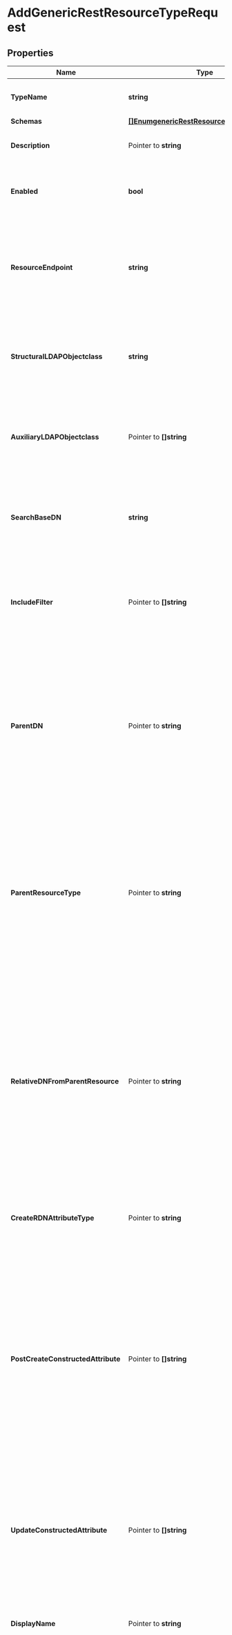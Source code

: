 # AddGenericRestResourceTypeRequest

## Properties

Name | Type | Description | Notes
------------ | ------------- | ------------- | -------------
**TypeName** | **string** | Name of the new REST Resource Type | 
**Schemas** | [**[]EnumgenericRestResourceTypeSchemaUrn**](EnumgenericRestResourceTypeSchemaUrn.md) |  | 
**Description** | Pointer to **string** | A description for this REST Resource Type | [optional] 
**Enabled** | **bool** | Indicates whether the REST Resource Type is enabled. | 
**ResourceEndpoint** | **string** | The HTTP addressable endpoint of this REST Resource Type relative to a REST API base URL. Do not include a leading &#39;/&#39;. | 
**StructuralLDAPObjectclass** | **string** | Specifies the LDAP structural object class that should be exposed by this REST Resource Type. | 
**AuxiliaryLDAPObjectclass** | Pointer to **[]string** | Specifies an auxiliary LDAP object class that should be exposed by this REST Resource Type. | [optional] 
**SearchBaseDN** | **string** | Specifies the base DN of the branch of the LDAP directory where resources of this type are located. | 
**IncludeFilter** | Pointer to **[]string** | The set of LDAP filters that define the LDAP entries that should be included in this REST Resource Type. | [optional] 
**ParentDN** | Pointer to **string** | Specifies the DN of the parent entry for new resources of this type, when a parent resource is not provided by the app. The parent DN must be at or below the search base of this resource type. | [optional] 
**ParentResourceType** | Pointer to **string** | Specifies the name of another resource type which may be a parent of new resources of this type. The search base DN of the parent resource type must be at or above the search base DN of this resource type. | [optional] 
**RelativeDNFromParentResource** | Pointer to **string** | Specifies a template for a relative DN from the parent resource which identifies the parent entry for a new resource of this type. If this property is not specified then new resources are created immediately below the parent resource or parent DN. | [optional] 
**CreateRDNAttributeType** | Pointer to **string** | Specifies the name or OID of the LDAP attribute type to be used as the RDN of new resources. | [optional] 
**PostCreateConstructedAttribute** | Pointer to **[]string** | Specifies an attribute whose values are to be constructed when a new resource is created. The values are only set at creation time. Subsequent modifications to attributes in the constructed attribute value-pattern are not propagated here. | [optional] 
**UpdateConstructedAttribute** | Pointer to **[]string** | Specifies an attribute whose values are to be constructed when a resource is updated. The constructed values replace any existing values of the attribute. | [optional] 
**DisplayName** | Pointer to **string** | A human readable display name for this REST Resource Type. | [optional] 
**SearchFilterPattern** | Pointer to **string** | Specifies the LDAP filter that should be used when searching for resources matching provided search text. All attribute types in the filter pattern referencing the search text must have a Delegated Admin Attribute definition. | [optional] 
**PrimaryDisplayAttributeType** | Pointer to **string** | Specifies the name or OID of the LDAP attribute type which is the primary display attribute. This attribute type must be in the search filter pattern and must have a Delegated Admin Attribute definition. | [optional] 
**DelegatedAdminSearchSizeLimit** | Pointer to **int64** | The maximum number of resources that may be returned from a search request. | [optional] 
**DelegatedAdminReportSizeLimit** | Pointer to **int64** | The maximum number of resources that may be included in a report. | [optional] 
**MembersColumnName** | Pointer to **string** | Specifies the name of the group member column that will be displayed in the Delegated Admin UI | [optional] 
**NonmembersColumnName** | Pointer to **string** | Specifies the name of the group nonmember column that will be displayed in the Delegated Admin UI | [optional] 

## Methods

### NewAddGenericRestResourceTypeRequest

`func NewAddGenericRestResourceTypeRequest(typeName string, schemas []EnumgenericRestResourceTypeSchemaUrn, enabled bool, resourceEndpoint string, structuralLDAPObjectclass string, searchBaseDN string, ) *AddGenericRestResourceTypeRequest`

NewAddGenericRestResourceTypeRequest instantiates a new AddGenericRestResourceTypeRequest object
This constructor will assign default values to properties that have it defined,
and makes sure properties required by API are set, but the set of arguments
will change when the set of required properties is changed

### NewAddGenericRestResourceTypeRequestWithDefaults

`func NewAddGenericRestResourceTypeRequestWithDefaults() *AddGenericRestResourceTypeRequest`

NewAddGenericRestResourceTypeRequestWithDefaults instantiates a new AddGenericRestResourceTypeRequest object
This constructor will only assign default values to properties that have it defined,
but it doesn't guarantee that properties required by API are set

### GetTypeName

`func (o *AddGenericRestResourceTypeRequest) GetTypeName() string`

GetTypeName returns the TypeName field if non-nil, zero value otherwise.

### GetTypeNameOk

`func (o *AddGenericRestResourceTypeRequest) GetTypeNameOk() (*string, bool)`

GetTypeNameOk returns a tuple with the TypeName field if it's non-nil, zero value otherwise
and a boolean to check if the value has been set.

### SetTypeName

`func (o *AddGenericRestResourceTypeRequest) SetTypeName(v string)`

SetTypeName sets TypeName field to given value.


### GetSchemas

`func (o *AddGenericRestResourceTypeRequest) GetSchemas() []EnumgenericRestResourceTypeSchemaUrn`

GetSchemas returns the Schemas field if non-nil, zero value otherwise.

### GetSchemasOk

`func (o *AddGenericRestResourceTypeRequest) GetSchemasOk() (*[]EnumgenericRestResourceTypeSchemaUrn, bool)`

GetSchemasOk returns a tuple with the Schemas field if it's non-nil, zero value otherwise
and a boolean to check if the value has been set.

### SetSchemas

`func (o *AddGenericRestResourceTypeRequest) SetSchemas(v []EnumgenericRestResourceTypeSchemaUrn)`

SetSchemas sets Schemas field to given value.


### GetDescription

`func (o *AddGenericRestResourceTypeRequest) GetDescription() string`

GetDescription returns the Description field if non-nil, zero value otherwise.

### GetDescriptionOk

`func (o *AddGenericRestResourceTypeRequest) GetDescriptionOk() (*string, bool)`

GetDescriptionOk returns a tuple with the Description field if it's non-nil, zero value otherwise
and a boolean to check if the value has been set.

### SetDescription

`func (o *AddGenericRestResourceTypeRequest) SetDescription(v string)`

SetDescription sets Description field to given value.

### HasDescription

`func (o *AddGenericRestResourceTypeRequest) HasDescription() bool`

HasDescription returns a boolean if a field has been set.

### GetEnabled

`func (o *AddGenericRestResourceTypeRequest) GetEnabled() bool`

GetEnabled returns the Enabled field if non-nil, zero value otherwise.

### GetEnabledOk

`func (o *AddGenericRestResourceTypeRequest) GetEnabledOk() (*bool, bool)`

GetEnabledOk returns a tuple with the Enabled field if it's non-nil, zero value otherwise
and a boolean to check if the value has been set.

### SetEnabled

`func (o *AddGenericRestResourceTypeRequest) SetEnabled(v bool)`

SetEnabled sets Enabled field to given value.


### GetResourceEndpoint

`func (o *AddGenericRestResourceTypeRequest) GetResourceEndpoint() string`

GetResourceEndpoint returns the ResourceEndpoint field if non-nil, zero value otherwise.

### GetResourceEndpointOk

`func (o *AddGenericRestResourceTypeRequest) GetResourceEndpointOk() (*string, bool)`

GetResourceEndpointOk returns a tuple with the ResourceEndpoint field if it's non-nil, zero value otherwise
and a boolean to check if the value has been set.

### SetResourceEndpoint

`func (o *AddGenericRestResourceTypeRequest) SetResourceEndpoint(v string)`

SetResourceEndpoint sets ResourceEndpoint field to given value.


### GetStructuralLDAPObjectclass

`func (o *AddGenericRestResourceTypeRequest) GetStructuralLDAPObjectclass() string`

GetStructuralLDAPObjectclass returns the StructuralLDAPObjectclass field if non-nil, zero value otherwise.

### GetStructuralLDAPObjectclassOk

`func (o *AddGenericRestResourceTypeRequest) GetStructuralLDAPObjectclassOk() (*string, bool)`

GetStructuralLDAPObjectclassOk returns a tuple with the StructuralLDAPObjectclass field if it's non-nil, zero value otherwise
and a boolean to check if the value has been set.

### SetStructuralLDAPObjectclass

`func (o *AddGenericRestResourceTypeRequest) SetStructuralLDAPObjectclass(v string)`

SetStructuralLDAPObjectclass sets StructuralLDAPObjectclass field to given value.


### GetAuxiliaryLDAPObjectclass

`func (o *AddGenericRestResourceTypeRequest) GetAuxiliaryLDAPObjectclass() []string`

GetAuxiliaryLDAPObjectclass returns the AuxiliaryLDAPObjectclass field if non-nil, zero value otherwise.

### GetAuxiliaryLDAPObjectclassOk

`func (o *AddGenericRestResourceTypeRequest) GetAuxiliaryLDAPObjectclassOk() (*[]string, bool)`

GetAuxiliaryLDAPObjectclassOk returns a tuple with the AuxiliaryLDAPObjectclass field if it's non-nil, zero value otherwise
and a boolean to check if the value has been set.

### SetAuxiliaryLDAPObjectclass

`func (o *AddGenericRestResourceTypeRequest) SetAuxiliaryLDAPObjectclass(v []string)`

SetAuxiliaryLDAPObjectclass sets AuxiliaryLDAPObjectclass field to given value.

### HasAuxiliaryLDAPObjectclass

`func (o *AddGenericRestResourceTypeRequest) HasAuxiliaryLDAPObjectclass() bool`

HasAuxiliaryLDAPObjectclass returns a boolean if a field has been set.

### GetSearchBaseDN

`func (o *AddGenericRestResourceTypeRequest) GetSearchBaseDN() string`

GetSearchBaseDN returns the SearchBaseDN field if non-nil, zero value otherwise.

### GetSearchBaseDNOk

`func (o *AddGenericRestResourceTypeRequest) GetSearchBaseDNOk() (*string, bool)`

GetSearchBaseDNOk returns a tuple with the SearchBaseDN field if it's non-nil, zero value otherwise
and a boolean to check if the value has been set.

### SetSearchBaseDN

`func (o *AddGenericRestResourceTypeRequest) SetSearchBaseDN(v string)`

SetSearchBaseDN sets SearchBaseDN field to given value.


### GetIncludeFilter

`func (o *AddGenericRestResourceTypeRequest) GetIncludeFilter() []string`

GetIncludeFilter returns the IncludeFilter field if non-nil, zero value otherwise.

### GetIncludeFilterOk

`func (o *AddGenericRestResourceTypeRequest) GetIncludeFilterOk() (*[]string, bool)`

GetIncludeFilterOk returns a tuple with the IncludeFilter field if it's non-nil, zero value otherwise
and a boolean to check if the value has been set.

### SetIncludeFilter

`func (o *AddGenericRestResourceTypeRequest) SetIncludeFilter(v []string)`

SetIncludeFilter sets IncludeFilter field to given value.

### HasIncludeFilter

`func (o *AddGenericRestResourceTypeRequest) HasIncludeFilter() bool`

HasIncludeFilter returns a boolean if a field has been set.

### GetParentDN

`func (o *AddGenericRestResourceTypeRequest) GetParentDN() string`

GetParentDN returns the ParentDN field if non-nil, zero value otherwise.

### GetParentDNOk

`func (o *AddGenericRestResourceTypeRequest) GetParentDNOk() (*string, bool)`

GetParentDNOk returns a tuple with the ParentDN field if it's non-nil, zero value otherwise
and a boolean to check if the value has been set.

### SetParentDN

`func (o *AddGenericRestResourceTypeRequest) SetParentDN(v string)`

SetParentDN sets ParentDN field to given value.

### HasParentDN

`func (o *AddGenericRestResourceTypeRequest) HasParentDN() bool`

HasParentDN returns a boolean if a field has been set.

### GetParentResourceType

`func (o *AddGenericRestResourceTypeRequest) GetParentResourceType() string`

GetParentResourceType returns the ParentResourceType field if non-nil, zero value otherwise.

### GetParentResourceTypeOk

`func (o *AddGenericRestResourceTypeRequest) GetParentResourceTypeOk() (*string, bool)`

GetParentResourceTypeOk returns a tuple with the ParentResourceType field if it's non-nil, zero value otherwise
and a boolean to check if the value has been set.

### SetParentResourceType

`func (o *AddGenericRestResourceTypeRequest) SetParentResourceType(v string)`

SetParentResourceType sets ParentResourceType field to given value.

### HasParentResourceType

`func (o *AddGenericRestResourceTypeRequest) HasParentResourceType() bool`

HasParentResourceType returns a boolean if a field has been set.

### GetRelativeDNFromParentResource

`func (o *AddGenericRestResourceTypeRequest) GetRelativeDNFromParentResource() string`

GetRelativeDNFromParentResource returns the RelativeDNFromParentResource field if non-nil, zero value otherwise.

### GetRelativeDNFromParentResourceOk

`func (o *AddGenericRestResourceTypeRequest) GetRelativeDNFromParentResourceOk() (*string, bool)`

GetRelativeDNFromParentResourceOk returns a tuple with the RelativeDNFromParentResource field if it's non-nil, zero value otherwise
and a boolean to check if the value has been set.

### SetRelativeDNFromParentResource

`func (o *AddGenericRestResourceTypeRequest) SetRelativeDNFromParentResource(v string)`

SetRelativeDNFromParentResource sets RelativeDNFromParentResource field to given value.

### HasRelativeDNFromParentResource

`func (o *AddGenericRestResourceTypeRequest) HasRelativeDNFromParentResource() bool`

HasRelativeDNFromParentResource returns a boolean if a field has been set.

### GetCreateRDNAttributeType

`func (o *AddGenericRestResourceTypeRequest) GetCreateRDNAttributeType() string`

GetCreateRDNAttributeType returns the CreateRDNAttributeType field if non-nil, zero value otherwise.

### GetCreateRDNAttributeTypeOk

`func (o *AddGenericRestResourceTypeRequest) GetCreateRDNAttributeTypeOk() (*string, bool)`

GetCreateRDNAttributeTypeOk returns a tuple with the CreateRDNAttributeType field if it's non-nil, zero value otherwise
and a boolean to check if the value has been set.

### SetCreateRDNAttributeType

`func (o *AddGenericRestResourceTypeRequest) SetCreateRDNAttributeType(v string)`

SetCreateRDNAttributeType sets CreateRDNAttributeType field to given value.

### HasCreateRDNAttributeType

`func (o *AddGenericRestResourceTypeRequest) HasCreateRDNAttributeType() bool`

HasCreateRDNAttributeType returns a boolean if a field has been set.

### GetPostCreateConstructedAttribute

`func (o *AddGenericRestResourceTypeRequest) GetPostCreateConstructedAttribute() []string`

GetPostCreateConstructedAttribute returns the PostCreateConstructedAttribute field if non-nil, zero value otherwise.

### GetPostCreateConstructedAttributeOk

`func (o *AddGenericRestResourceTypeRequest) GetPostCreateConstructedAttributeOk() (*[]string, bool)`

GetPostCreateConstructedAttributeOk returns a tuple with the PostCreateConstructedAttribute field if it's non-nil, zero value otherwise
and a boolean to check if the value has been set.

### SetPostCreateConstructedAttribute

`func (o *AddGenericRestResourceTypeRequest) SetPostCreateConstructedAttribute(v []string)`

SetPostCreateConstructedAttribute sets PostCreateConstructedAttribute field to given value.

### HasPostCreateConstructedAttribute

`func (o *AddGenericRestResourceTypeRequest) HasPostCreateConstructedAttribute() bool`

HasPostCreateConstructedAttribute returns a boolean if a field has been set.

### GetUpdateConstructedAttribute

`func (o *AddGenericRestResourceTypeRequest) GetUpdateConstructedAttribute() []string`

GetUpdateConstructedAttribute returns the UpdateConstructedAttribute field if non-nil, zero value otherwise.

### GetUpdateConstructedAttributeOk

`func (o *AddGenericRestResourceTypeRequest) GetUpdateConstructedAttributeOk() (*[]string, bool)`

GetUpdateConstructedAttributeOk returns a tuple with the UpdateConstructedAttribute field if it's non-nil, zero value otherwise
and a boolean to check if the value has been set.

### SetUpdateConstructedAttribute

`func (o *AddGenericRestResourceTypeRequest) SetUpdateConstructedAttribute(v []string)`

SetUpdateConstructedAttribute sets UpdateConstructedAttribute field to given value.

### HasUpdateConstructedAttribute

`func (o *AddGenericRestResourceTypeRequest) HasUpdateConstructedAttribute() bool`

HasUpdateConstructedAttribute returns a boolean if a field has been set.

### GetDisplayName

`func (o *AddGenericRestResourceTypeRequest) GetDisplayName() string`

GetDisplayName returns the DisplayName field if non-nil, zero value otherwise.

### GetDisplayNameOk

`func (o *AddGenericRestResourceTypeRequest) GetDisplayNameOk() (*string, bool)`

GetDisplayNameOk returns a tuple with the DisplayName field if it's non-nil, zero value otherwise
and a boolean to check if the value has been set.

### SetDisplayName

`func (o *AddGenericRestResourceTypeRequest) SetDisplayName(v string)`

SetDisplayName sets DisplayName field to given value.

### HasDisplayName

`func (o *AddGenericRestResourceTypeRequest) HasDisplayName() bool`

HasDisplayName returns a boolean if a field has been set.

### GetSearchFilterPattern

`func (o *AddGenericRestResourceTypeRequest) GetSearchFilterPattern() string`

GetSearchFilterPattern returns the SearchFilterPattern field if non-nil, zero value otherwise.

### GetSearchFilterPatternOk

`func (o *AddGenericRestResourceTypeRequest) GetSearchFilterPatternOk() (*string, bool)`

GetSearchFilterPatternOk returns a tuple with the SearchFilterPattern field if it's non-nil, zero value otherwise
and a boolean to check if the value has been set.

### SetSearchFilterPattern

`func (o *AddGenericRestResourceTypeRequest) SetSearchFilterPattern(v string)`

SetSearchFilterPattern sets SearchFilterPattern field to given value.

### HasSearchFilterPattern

`func (o *AddGenericRestResourceTypeRequest) HasSearchFilterPattern() bool`

HasSearchFilterPattern returns a boolean if a field has been set.

### GetPrimaryDisplayAttributeType

`func (o *AddGenericRestResourceTypeRequest) GetPrimaryDisplayAttributeType() string`

GetPrimaryDisplayAttributeType returns the PrimaryDisplayAttributeType field if non-nil, zero value otherwise.

### GetPrimaryDisplayAttributeTypeOk

`func (o *AddGenericRestResourceTypeRequest) GetPrimaryDisplayAttributeTypeOk() (*string, bool)`

GetPrimaryDisplayAttributeTypeOk returns a tuple with the PrimaryDisplayAttributeType field if it's non-nil, zero value otherwise
and a boolean to check if the value has been set.

### SetPrimaryDisplayAttributeType

`func (o *AddGenericRestResourceTypeRequest) SetPrimaryDisplayAttributeType(v string)`

SetPrimaryDisplayAttributeType sets PrimaryDisplayAttributeType field to given value.

### HasPrimaryDisplayAttributeType

`func (o *AddGenericRestResourceTypeRequest) HasPrimaryDisplayAttributeType() bool`

HasPrimaryDisplayAttributeType returns a boolean if a field has been set.

### GetDelegatedAdminSearchSizeLimit

`func (o *AddGenericRestResourceTypeRequest) GetDelegatedAdminSearchSizeLimit() int64`

GetDelegatedAdminSearchSizeLimit returns the DelegatedAdminSearchSizeLimit field if non-nil, zero value otherwise.

### GetDelegatedAdminSearchSizeLimitOk

`func (o *AddGenericRestResourceTypeRequest) GetDelegatedAdminSearchSizeLimitOk() (*int64, bool)`

GetDelegatedAdminSearchSizeLimitOk returns a tuple with the DelegatedAdminSearchSizeLimit field if it's non-nil, zero value otherwise
and a boolean to check if the value has been set.

### SetDelegatedAdminSearchSizeLimit

`func (o *AddGenericRestResourceTypeRequest) SetDelegatedAdminSearchSizeLimit(v int64)`

SetDelegatedAdminSearchSizeLimit sets DelegatedAdminSearchSizeLimit field to given value.

### HasDelegatedAdminSearchSizeLimit

`func (o *AddGenericRestResourceTypeRequest) HasDelegatedAdminSearchSizeLimit() bool`

HasDelegatedAdminSearchSizeLimit returns a boolean if a field has been set.

### GetDelegatedAdminReportSizeLimit

`func (o *AddGenericRestResourceTypeRequest) GetDelegatedAdminReportSizeLimit() int64`

GetDelegatedAdminReportSizeLimit returns the DelegatedAdminReportSizeLimit field if non-nil, zero value otherwise.

### GetDelegatedAdminReportSizeLimitOk

`func (o *AddGenericRestResourceTypeRequest) GetDelegatedAdminReportSizeLimitOk() (*int64, bool)`

GetDelegatedAdminReportSizeLimitOk returns a tuple with the DelegatedAdminReportSizeLimit field if it's non-nil, zero value otherwise
and a boolean to check if the value has been set.

### SetDelegatedAdminReportSizeLimit

`func (o *AddGenericRestResourceTypeRequest) SetDelegatedAdminReportSizeLimit(v int64)`

SetDelegatedAdminReportSizeLimit sets DelegatedAdminReportSizeLimit field to given value.

### HasDelegatedAdminReportSizeLimit

`func (o *AddGenericRestResourceTypeRequest) HasDelegatedAdminReportSizeLimit() bool`

HasDelegatedAdminReportSizeLimit returns a boolean if a field has been set.

### GetMembersColumnName

`func (o *AddGenericRestResourceTypeRequest) GetMembersColumnName() string`

GetMembersColumnName returns the MembersColumnName field if non-nil, zero value otherwise.

### GetMembersColumnNameOk

`func (o *AddGenericRestResourceTypeRequest) GetMembersColumnNameOk() (*string, bool)`

GetMembersColumnNameOk returns a tuple with the MembersColumnName field if it's non-nil, zero value otherwise
and a boolean to check if the value has been set.

### SetMembersColumnName

`func (o *AddGenericRestResourceTypeRequest) SetMembersColumnName(v string)`

SetMembersColumnName sets MembersColumnName field to given value.

### HasMembersColumnName

`func (o *AddGenericRestResourceTypeRequest) HasMembersColumnName() bool`

HasMembersColumnName returns a boolean if a field has been set.

### GetNonmembersColumnName

`func (o *AddGenericRestResourceTypeRequest) GetNonmembersColumnName() string`

GetNonmembersColumnName returns the NonmembersColumnName field if non-nil, zero value otherwise.

### GetNonmembersColumnNameOk

`func (o *AddGenericRestResourceTypeRequest) GetNonmembersColumnNameOk() (*string, bool)`

GetNonmembersColumnNameOk returns a tuple with the NonmembersColumnName field if it's non-nil, zero value otherwise
and a boolean to check if the value has been set.

### SetNonmembersColumnName

`func (o *AddGenericRestResourceTypeRequest) SetNonmembersColumnName(v string)`

SetNonmembersColumnName sets NonmembersColumnName field to given value.

### HasNonmembersColumnName

`func (o *AddGenericRestResourceTypeRequest) HasNonmembersColumnName() bool`

HasNonmembersColumnName returns a boolean if a field has been set.


[[Back to Model list]](../README.md#documentation-for-models) [[Back to API list]](../README.md#documentation-for-api-endpoints) [[Back to README]](../README.md)


